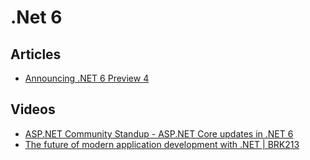 # .Net 6

## Articles
- [Announcing .NET 6 Preview 4](https://devblogs.microsoft.com/dotnet/announcing-net-6-preview-4/?WT.mc_id=DOP-MVP-5003880)
## Videos
- [ASP.NET Community Standup - ASP.NET Core updates in .NET 6](https://www.youtube.com/watch?v=Mot8qAWEnj8)
- [The future of modern application development with .NET | BRK213](https://www.youtube.com/watch?v=2Ky28Et3gy0)